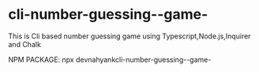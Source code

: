 # cli-number-guessing--game-
This is Cli based number guessing game using Typescript,Node.js,Inquirer and Chalk

NPM PACKAGE: npx devnahyankcli-number-guessing--game-
